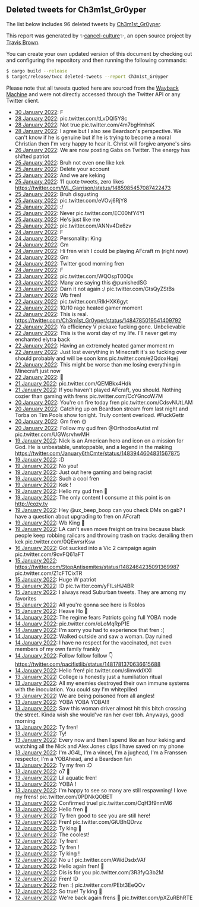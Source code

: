 ## Deleted tweets for Ch3m1st_Gr0yper

The list below includes 96 deleted tweets by
[Ch3m1st_Gr0yper](https://twitter.com/Ch3m1st_Gr0yper).



This report was generated by ✨[cancel-culture](https://github.com/travisbrown/cancel-culture)✨,
an open source project by [Travis Brown](https://twitter.com/travisbrown).

You can create your own updated version of this document by checking out and configuring the
repository and then running the following commands:

```bash
$ cargo build --release
$ target/release/twcc deleted-tweets --report Ch3m1st_Gr0yper
```

Please note that all tweets quoted here are sourced from the
[Wayback Machine](https://web.archive.org) and were not directly accessed through the Twitter API or
any Twitter client.

* [30 January 2022](https://web.archive.org/web/20220130035201/https://twitter.com/Ch3m1st_Gr0yper/status/1487633387624013825): F <!--1487633387624013825-->
* [28 January 2022](https://web.archive.org/web/20220129000111/https://twitter.com/Ch3m1st_Gr0yper/status/1487212910090854413): pic.twitter.com/tLvDQl5Y8c <!--1487212910090854413-->
* [28 January 2022](https://web.archive.org/web/20220128235622/https://twitter.com/Ch3m1st_Gr0yper/status/1487211701900656640): Not true pic.twitter.com/4m7bgHmhsK <!--1487211701900656640-->
* [28 January 2022](https://web.archive.org/web/20220128225502/https://twitter.com/Ch3m1st_Gr0yper/status/1487197548041453578): I agree but I also see Beardson's perspective. We can't know if he is genuine but if he is trying to become a moral Christian then I'm very happy to hear it. Christ will forgive anyone's sins <!--1487197548041453578-->
* [26 January 2022](https://web.archive.org/web/20220126225525/https://twitter.com/Ch3m1st_Gr0yper/status/1486471598320275459): We are now posting Gabs on Twitter. The energy has shifted patriot <!--1486471598320275459-->
* [25 January 2022](https://web.archive.org/web/20220125235136/https://twitter.com/Ch3m1st_Gr0yper/status/1486123331975847939): Bruh not even one like kek <!--1486123331975847939-->
* [25 January 2022](https://web.archive.org/web/20220125172320/https://twitter.com/Ch3m1st_Gr0yper/status/1486025635088711683): Delete your account <!--1486025635088711683-->
* [25 January 2022](https://web.archive.org/web/20220125171520/https://twitter.com/Ch3m1st_Gr0yper/status/1486024888351703047): And we are keking <!--1486024888351703047-->
* [25 January 2022](https://web.archive.org/web/20220125170946/https://twitter.com/Ch3m1st_Gr0yper/status/1486022187438030852): 11 quote tweets, zero likes https://twitter.com/WL_Garrison/status/1485985457087422473 <!--1486022187438030852-->
* [25 January 2022](https://web.archive.org/web/20220125144913/https://twitter.com/Ch3m1st_Gr0yper/status/1485986745774714886): Bruh disgusting <!--1485986745774714886-->
* [25 January 2022](https://web.archive.org/web/20220125143948/https://twitter.com/Ch3m1st_Gr0yper/status/1485984476010369037): pic.twitter.com/eVOvj6RjY8 <!--1485984476010369037-->
* [25 January 2022](https://web.archive.org/web/20220125143336/https://twitter.com/Ch3m1st_Gr0yper/status/1485984129380409356): :/ <!--1485984129380409356-->
* [25 January 2022](https://web.archive.org/web/20220125143758/https://twitter.com/Ch3m1st_Gr0yper/status/1485984010643947527): Never pic.twitter.com/EC00hfY4Yl <!--1485984010643947527-->
* [25 January 2022](https://web.archive.org/web/20220125063311/https://twitter.com/Ch3m1st_Gr0yper/status/1485862008599818242): He's just like me <!--1485862008599818242-->
* [25 January 2022](https://web.archive.org/web/20220125050139/https://twitter.com/Ch3m1st_Gr0yper/status/1485838977626165248): pic.twitter.com/ANNv4Dx6zv <!--1485838977626165248-->
* [24 January 2022](https://web.archive.org/web/20220124211952/https://twitter.com/Ch3m1st_Gr0yper/status/1485724040530694147): F <!--1485724040530694147-->
* [24 January 2022](https://web.archive.org/web/20220124193356/https://twitter.com/Ch3m1st_Gr0yper/status/1485696121301262338): Personality: King <!--1485696121301262338-->
* [24 January 2022](https://web.archive.org/web/20220124161211/https://twitter.com/Ch3m1st_Gr0yper/status/1485644831959486475): Gm <!--1485644831959486475-->
* [24 January 2022](https://web.archive.org/web/20220124160139/https://twitter.com/Ch3m1st_Gr0yper/status/1485642678717014017): Hi fren wish I could be playing AFcraft rn (right now) <!--1485642678717014017-->
* [24 January 2022](https://web.archive.org/web/20220124160106/https://twitter.com/Ch3m1st_Gr0yper/status/1485642549612228612): Gm <!--1485642549612228612-->
* [24 January 2022](https://web.archive.org/web/20220124131024/https://twitter.com/Ch3m1st_Gr0yper/status/1485599567122993157): Twitter good morning fren <!--1485599567122993157-->
* [24 January 2022](https://web.archive.org/web/20220124030309/https://twitter.com/Ch3m1st_Gr0yper/status/1485446735405228037): F <!--1485446735405228037-->
* [23 January 2022](https://web.archive.org/web/20220123232013/https://twitter.com/Ch3m1st_Gr0yper/status/1485390647695716354): pic.twitter.com/WQOspT00Qx <!--1485390647695716354-->
* [23 January 2022](https://web.archive.org/web/20220123225927/https://twitter.com/Ch3m1st_Gr0yper/status/1485385441931153415): Many are saying this  @punishedSG <!--1485385441931153415-->
* [23 January 2022](https://web.archive.org/web/20220123225835/https://twitter.com/Ch3m1st_Gr0yper/status/1485385215266766848): Darn it not again :/ pic.twitter.com/GtsQyZStBs <!--1485385215266766848-->
* [23 January 2022](https://web.archive.org/web/20220123174738/https://twitter.com/Ch3m1st_Gr0yper/status/1485308219169857540): Wb fren! <!--1485308219169857540-->
* [22 January 2022](https://web.archive.org/web/20220122074209/https://twitter.com/Ch3m1st_Gr0yper/status/1484792210595926017): pic.twitter.com/RIkHXK6gyt <!--1484792210595926017-->
* [22 January 2022](https://web.archive.org/web/20220122071558/https://twitter.com/Ch3m1st_Gr0yper/status/1484785019541409792): 10/10 rage heated gamer moment <!--1484786392794218497-->
* [22 January 2022](https://web.archive.org/web/20220122071334/https://twitter.com/Ch3m1st_Gr0yper/status/1484786278126215168): This is real. https://twitter.com/Ch3m1st_Gr0yper/status/1484785019541409792 <!--1484786278126215168-->
* [22 January 2022](https://web.archive.org/web/20220122071138/https://twitter.com/Ch3m1st_Gr0yper/status/1484785808154542080): Ya efficiency V pickaxe fucking gone. Unbelievable <!--1484785808154542080-->
* [22 January 2022](https://web.archive.org/web/20220122071530/https://twitter.com/Ch3m1st_Gr0yper/status/1484785500103839749): This is the worst day of my life. I'll never get my enchanted elytra back <!--1484785500103839749-->
* [22 January 2022](https://web.archive.org/web/20220122071415/https://twitter.com/Ch3m1st_Gr0yper/status/1484785185354887171): Having an extremely heated gamer moment rn <!--1484785185354887171-->
* [22 January 2022](https://web.archive.org/web/20220122071558/https://twitter.com/Ch3m1st_Gr0yper/status/1484785019541409792): Just lost everything in Minecraft it's so fucking over should probably and will be soon kms pic.twitter.com/e2QdoxHqej <!--1484785019541409792-->
* [22 January 2022](https://web.archive.org/web/20220122071242/https://twitter.com/Ch3m1st_Gr0yper/status/1484784778851270657): This might be worse than me losing everything in Minecraft just now <!--1484784778851270657-->
* [22 January 2022](https://web.archive.org/web/20220122013945/https://twitter.com/Ch3m1st_Gr0yper/status/1484701000887934984): 👑 <!--1484701000887934984-->
* [21 January 2022](https://web.archive.org/web/20220121185752/https://twitter.com/Ch3m1st_Gr0yper/status/1484601148111826944): pic.twitter.com/QEMBkx4Hdk <!--1484601148111826944-->
* [21 January 2022](https://web.archive.org/web/20220121170808/https://twitter.com/Ch3m1st_Gr0yper/status/1484572251299229707): If you haven't played AFcraft, you should. Nothing cozier than gaming with frens pic.twitter.com/CcYGncoW7M <!--1484572251299229707-->
* [20 January 2022](https://web.archive.org/web/20220120194158/https://twitter.com/Ch3m1st_Gr0yper/status/1484248580282064897): You're on fire today fren pic.twitter.com/CdsvNUtLAM <!--1484248580282064897-->
* [20 January 2022](https://web.archive.org/web/20220120184040/https://twitter.com/Ch3m1st_Gr0yper/status/1484233152495333381): Catching up on Beardson stream from last night and Torba on Tim Pools show tonight. Truly content overload.  #FuckGettr <!--1484233152495333381-->
* [20 January 2022](https://web.archive.org/web/20220120165922/https://twitter.com/Ch3m1st_Gr0yper/status/1484207643505958914): Gm fren 🌞 <!--1484207643505958914-->
* [20 January 2022](https://web.archive.org/web/20220120004134/https://twitter.com/Ch3m1st_Gr0yper/status/1483962864390004736): Follow my gud fren  @OrthodoxAutist  rn! pic.twitter.com/UGWsrvhwMH <!--1483962864390004736-->
* [19 January 2022](https://web.archive.org/web/20220120000500/https://twitter.com/Ch3m1st_Gr0yper/status/1483952340436754435): Nick is an American hero and icon on a mission for God. He is unbeatable, unstoppable, and a legend in the making https://twitter.com/January6thCmte/status/1483944604831567875 <!--1483952340436754435-->
* [19 January 2022](https://web.archive.org/web/20220119232623/https://twitter.com/Ch3m1st_Gr0yper/status/1483942671412600833): :D <!--1483942671412600833-->
* [19 January 2022](https://web.archive.org/web/20220119232619/https://twitter.com/Ch3m1st_Gr0yper/status/1483942640890654720): No you! <!--1483942640890654720-->
* [19 January 2022](https://web.archive.org/web/20220119231205/https://twitter.com/Ch3m1st_Gr0yper/status/1483939597797183494): Just out here gaming and being racist <!--1483939597797183494-->
* [19 January 2022](https://web.archive.org/web/20220119230433/https://twitter.com/Ch3m1st_Gr0yper/status/1483937166128521224): Such a cool fren <!--1483937166128521224-->
* [19 January 2022](https://web.archive.org/web/20220119230356/https://twitter.com/Ch3m1st_Gr0yper/status/1483937013539741696): Kek ! <!--1483937013539741696-->
* [19 January 2022](https://web.archive.org/web/20220119230259/https://twitter.com/Ch3m1st_Gr0yper/status/1483936167053729794): Hello my gud fren 👋 <!--1483936167053729794-->
* [19 January 2022](https://web.archive.org/web/20220119224948/https://twitter.com/Ch3m1st_Gr0yper/status/1483934714083921920): The only content I consume at this point is on http://cozy.tv <!--1483934714083921920-->
* [19 January 2022](https://web.archive.org/web/20220119225016/https://twitter.com/Ch3m1st_Gr0yper/status/1483933536092672002): Hey  @ux_beep_boop  can you check DMs on gab? I have a question about upgrading to fren on AFcraft <!--1483933536092672002-->
* [19 January 2022](https://web.archive.org/web/20220119024312/https://twitter.com/Ch3m1st_Gr0yper/status/1483629787839180800): Wb King 👑 <!--1483629787839180800-->
* [19 January 2022](https://web.archive.org/web/20220119023413/https://twitter.com/Ch3m1st_Gr0yper/status/1483627538693955588): LA can't even move freight on trains because black people keep robbing railcars and throwing trash on tracks derailing them kek pic.twitter.com/0QEwrsrKsw <!--1483627538693955588-->
* [16 January 2022](https://web.archive.org/web/20220116062642/https://twitter.com/Ch3m1st_Gr0yper/status/1482600171636760576): Got sucked into a Vic 2 campaign again pic.twitter.com/9ovFQ61aFT <!--1482600171636760576-->
* [15 January 2022](https://web.archive.org/web/20220115222215/https://twitter.com/Ch3m1st_Gr0yper/status/1482477628770631688): https://twitter.com/StopAntisemites/status/1482464235091369987  pic.twitter.com/Z1cFTCixTR <!--1482477628770631688-->
* [15 January 2022](https://web.archive.org/web/20220115201156/https://twitter.com/Ch3m1st_Gr0yper/status/1482444173357707264): Huge W patriot <!--1482444173357707264-->
* [15 January 2022](https://web.archive.org/web/20220115052047/https://twitter.com/Ch3m1st_Gr0yper/status/1482219895148396545): :D pic.twitter.com/yFILsHJ4BR <!--1482220620645605376-->
* [15 January 2022](https://web.archive.org/web/20220115052047/https://twitter.com/Ch3m1st_Gr0yper/status/1482219895148396545): I always read Suburban tweets. They are among my favorites <!--1482219895148396545-->
* [15 January 2022](https://web.archive.org/web/20220115025526/https://twitter.com/Ch3m1st_Gr0yper/status/1482183328392523780): All you're gonna see here is Roblos <!--1482183328392523780-->
* [15 January 2022](https://web.archive.org/web/20220115020706/https://twitter.com/Ch3m1st_Gr0yper/status/1482171168589328384): Heave Ho 🎵 <!--1482171168589328384-->
* [14 January 2022](https://web.archive.org/web/20220114175326/https://twitter.com/Ch3m1st_Gr0yper/status/1482046902606737408): The regime fears Patriots going full YOBA mode <!--1482046902606737408-->
* [14 January 2022](https://web.archive.org/web/20220114174356/https://twitter.com/Ch3m1st_Gr0yper/status/1482044542610202628): pic.twitter.com/oLoMqRpP1E <!--1482044542610202628-->
* [14 January 2022](https://web.archive.org/web/20220114174517/https://twitter.com/Ch3m1st_Gr0yper/status/1482044292038377474): I'm sorry you had to experience that fren :( <!--1482044292038377474-->
* [14 January 2022](https://web.archive.org/web/20220114173516/https://twitter.com/Ch3m1st_Gr0yper/status/1482043463302619149): Walked outside and saw a woman. Day ruined <!--1482043463302619149-->
* [14 January 2022](https://web.archive.org/web/20220114014121/https://twitter.com/Ch3m1st_Gr0yper/status/1481802316814733312): I have no respect for the vaccinated, not even members of my own family frankly <!--1481802316814733312-->
* [14 January 2022](https://web.archive.org/web/20220114015603/https://twitter.com/Ch3m1st_Gr0yper/status/1481792088857624577): Follow follow follow 👇 https://twitter.com/pacifistlib/status/1481781370636615688 <!--1481792088857624577-->
* [14 January 2022](https://web.archive.org/web/20220114005527/https://twitter.com/Ch3m1st_Gr0yper/status/1481792014656155650): Hello fren! pic.twitter.com/slimvddXXI <!--1481792014656155650-->
* [13 January 2022](https://web.archive.org/web/20220113225043/https://twitter.com/Ch3m1st_Gr0yper/status/1481759360577638400): College is honestly just a humiliation ritual <!--1481759360577638400-->
* [13 January 2022](https://web.archive.org/web/20220113225146/https://twitter.com/Ch3m1st_Gr0yper/status/1481758979160215555): All my enemies destroyed their own immune systems with the inoculation. You could say I'm whitepilled <!--1481758979160215555-->
* [13 January 2022](https://web.archive.org/web/20220113224607/https://twitter.com/Ch3m1st_Gr0yper/status/1481758218724462597): We are being poisoned from all angles! <!--1481758218724462597-->
* [13 January 2022](https://web.archive.org/web/20220113220854/https://twitter.com/Ch3m1st_Gr0yper/status/1481748829821100039): YOBA YOBA YOBA!!! <!--1481748829821100039-->
* [13 January 2022](https://web.archive.org/web/20220113162704/https://twitter.com/Ch3m1st_Gr0yper/status/1481664093509627904): Saw this woman driver almost hit this bitch crossing the street. Kinda wish she would've ran her over tbh. Anyways, good morning <!--1481664093509627904-->
* [13 January 2022](https://web.archive.org/web/20220113141704/https://twitter.com/Ch3m1st_Gr0yper/status/1481630081554554881): Ty fren! <!--1481630081554554881-->
* [13 January 2022](https://web.archive.org/web/20220113025542/https://twitter.com/Ch3m1st_Gr0yper/status/1481459907601829891): Ty! <!--1481459907601829891-->
* [13 January 2022](https://web.archive.org/web/20220113021427/https://twitter.com/Ch3m1st_Gr0yper/status/1481448237336825857): Every now and then I spend like an hour keking and watching all the Nick and Alex Jones clips I have saved on my phone <!--1481448237336825857-->
* [13 January 2022](https://web.archive.org/web/20220113014740/https://twitter.com/Ch3m1st_Gr0yper/status/1481441514458959873): I'm JG4L, I'm a vincel, I'm a jughead, I'm a Franssen respector, I'm a YOBAhead, and a Beardson fan <!--1481441514458959873-->
* [13 January 2022](https://web.archive.org/web/20220113011405/https://twitter.com/Ch3m1st_Gr0yper/status/1481434319512031238): Ty my fren :D <!--1481434319512031238-->
* [13 January 2022](https://web.archive.org/web/20220113010203/https://twitter.com/Ch3m1st_Gr0yper/status/1481431303581011969): o7  👑 <!--1481431303581011969-->
* [13 January 2022](https://web.archive.org/web/20220113005328/https://twitter.com/Ch3m1st_Gr0yper/status/1481427845280894978): Lil aquatic fren! <!--1481427845280894978-->
* [13 January 2022](https://web.archive.org/web/20220113005449/https://twitter.com/Ch3m1st_Gr0yper/status/1481427600711032839): YOBA ! <!--1481427600711032839-->
* [13 January 2022](https://web.archive.org/web/20220113004401/https://twitter.com/Ch3m1st_Gr0yper/status/1481425579715047426): I'm happy to see so many are still respawning! I love my frens! pic.twitter.com/0PDNkQOBET <!--1481425579715047426-->
* [13 January 2022](https://web.archive.org/web/20220113003435/https://twitter.com/Ch3m1st_Gr0yper/status/1481424393800753154): Confirmed true! pic.twitter.com/CqH3f9nmM6 <!--1481424393800753154-->
* [13 January 2022](https://web.archive.org/web/20220113003333/https://twitter.com/Ch3m1st_Gr0yper/status/1481424134437548034): Hello fren 👋 <!--1481424134437548034-->
* [13 January 2022](https://web.archive.org/web/20220113003044/https://twitter.com/Ch3m1st_Gr0yper/status/1481422136392699907): Ty fren good to see you are still here! <!--1481422136392699907-->
* [12 January 2022](https://web.archive.org/web/20220112234845/https://twitter.com/Ch3m1st_Gr0yper/status/1481411581950840832): Fren! pic.twitter.com/GiUBhQDrvz <!--1481411581950840832-->
* [12 January 2022](https://web.archive.org/web/20220112234311/https://twitter.com/Ch3m1st_Gr0yper/status/1481411443723583495): Ty king 👑 <!--1481411443723583495-->
* [12 January 2022](https://web.archive.org/web/20220112232124/https://twitter.com/Ch3m1st_Gr0yper/status/1481404688885026818): The coolest! <!--1481404688885026818-->
* [12 January 2022](https://web.archive.org/web/20220112225201/https://twitter.com/Ch3m1st_Gr0yper/status/1481397294197096451): Ty fren! <!--1481397294197096451-->
* [12 January 2022](https://web.archive.org/web/20220112222902/https://twitter.com/Ch3m1st_Gr0yper/status/1481391506833485830): Ty fren ! <!--1481391506833485830-->
* [12 January 2022](https://web.archive.org/web/20220112222450/https://twitter.com/Ch3m1st_Gr0yper/status/1481390454595805187): Ty king ! <!--1481390454595805187-->
* [12 January 2022](https://web.archive.org/web/20220112222408/https://twitter.com/Ch3m1st_Gr0yper/status/1481390281945722881): No u ! pic.twitter.com/AWdDsdxVAf <!--1481390281945722881-->
* [12 January 2022](https://web.archive.org/web/20220112221626/https://twitter.com/Ch3m1st_Gr0yper/status/1481389621204369419): Hello again fren! 👋 <!--1481389621204369419-->
* [12 January 2022](https://web.archive.org/web/20220112222111/https://twitter.com/Ch3m1st_Gr0yper/status/1481389542770884612): Dis is for you pic.twitter.com/3R3fyQ3b2M <!--1481389542770884612-->
* [12 January 2022](https://web.archive.org/web/20220112222100/https://twitter.com/Ch3m1st_Gr0yper/status/1481389441805651975): Fren! :D <!--1481389441805651975-->
* [12 January 2022](https://web.archive.org/web/20220112222025/https://twitter.com/Ch3m1st_Gr0yper/status/1481389352244686850): fren :) pic.twitter.com/PEbt3EeQOv <!--1481389352244686850-->
* [12 January 2022](https://web.archive.org/web/20220112221635/https://twitter.com/Ch3m1st_Gr0yper/status/1481388380449644557): So true! Ty king 👑 <!--1481388380449644557-->
* [12 January 2022](https://web.archive.org/web/20220112221145/https://twitter.com/Ch3m1st_Gr0yper/status/1481387150553890835): We're back again frens 👋 pic.twitter.com/pXZuRBhRTE <!--1481387150553890835-->
